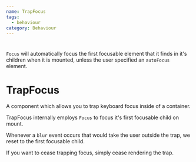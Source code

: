 ```yaml
---
name: TrapFocus
tags: 
  - behaviour
category: Behaviour
---
```


# <Focus>

`Focus` will automatically focus the first focusable element that it finds in it's children when it is mounted, unless the user specified an `autoFocus` element.


# <TrapFocus>

# TrapFocus

A component which allows you to trap keyboard focus inside of a container.

TrapFocus internally employs `Focus` to focus it's first focusable child on mount.

Whenever a `blur` event occurs that would take the user outside the trap, we reset to the first focusable child.

If you want to cease trapping focus, simply cease rendering the trap.
